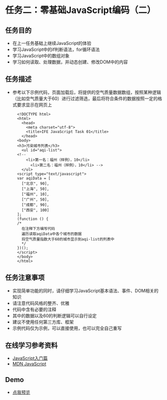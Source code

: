任务二：零基础JavaScript编码（二）
================================

## 任务目的

- 在上一任务基础上继续JavaScript的体验	
- 学习JavaScript中的if判断语法，for循环语法
- 学习JavaScript中的数组对象
- 学习如何读取、处理数据，并动态创建、修改DOM中的内容

## 任务描述

- 参考以下示例代码，页面加载后，将提供的空气质量数据数组，按照某种逻辑（比如空气质量大于60）进行过滤筛选，最后将符合条件的数据按照一定的格式要求显示在网页上

		<!DOCTYPE html>
		<html>
		  <head>
		    <meta charset="utf-8">
		    <title>IFE JavaScript Task 01</title>
		  </head>
		<body>
		<h3>污染城市列表</h3>
		  <ul id="aqi-list">
		<!--   
		    <li>第一名：福州（样例），10</li>
		      <li>第二名：福州（样例），10</li> -->
		  </ul>
		<script type="text/javascript">
		var aqiData = [
		  ["北京", 90],
		  ["上海", 50],
		  ["福州", 10],
		  ["广州", 50],
		  ["成都", 90],
		  ["西安", 100]
		];
		(function () {
		/*
		  在注释下方编写代码
		  遍历读取aqiData中各个城市的数据
		  将空气质量指数大于60的城市显示到aqi-list的列表中
		  */
		})();
		</script>
		</body>
		</html>

## 任务注意事项

- 实现简单功能的同时，请仔细学习JavaScript基本语法、事件、DOM相关的知识	
- 请注意代码风格的整齐、优雅	
- 代码中含有必要的注释	
- 其中的数据以及60的判断逻辑可以自行设定	
- 建议不使用任何第三方库、框架	
- 示例代码仅为示例，可以直接使用，也可以完全自己重写

## 在线学习参考资料	

- [JavaScript入门篇](http://www.imooc.com/view/36)	
- [MDN JavaScript](https://developer.mozilla.org/zh-CN/docs/Web/JavaScript)

## Demo

- [点我预览](https://jecyu.github.io/ife-baidu-2017/binbin-college/task-02/index.html)



